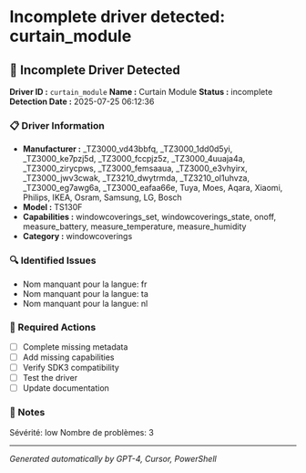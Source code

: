# Incomplete driver detected: curtain_module

## 🚨 Incomplete Driver Detected

**Driver ID :** `curtain_module`
**Name :** Curtain Module
**Status :** incomplete
**Detection Date :** 2025-07-25 06:12:36

### 📋 Driver Information
- **Manufacturer :** _TZ3000_vd43bbfq, _TZ3000_1dd0d5yi, _TZ3000_ke7pzj5d, _TZ3000_fccpjz5z, _TZ3000_4uuaja4a, _TZ3000_zirycpws, _TZ3000_femsaaua, _TZ3000_e3vhyirx, _TZ3000_jwv3cwak, _TZ3210_dwytrmda, _TZ3210_ol1uhvza, _TZ3000_eg7awg6a, _TZ3000_eafaa66e, Tuya, Moes, Aqara, Xiaomi, Philips, IKEA, Osram, Samsung, LG, Bosch
- **Model :** TS130F
- **Capabilities :** windowcoverings_set, windowcoverings_state, onoff, measure_battery, measure_temperature, measure_humidity
- **Category :** windowcoverings

### 🔍 Identified Issues
- Nom manquant pour la langue: fr
- Nom manquant pour la langue: ta
- Nom manquant pour la langue: nl

### 🎯 Required Actions
- [ ] Complete missing metadata
- [ ] Add missing capabilities
- [ ] Verify SDK3 compatibility
- [ ] Test the driver
- [ ] Update documentation

### 📝 Notes
Sévérité: low
Nombre de problèmes: 3

---
*Generated automatically by GPT-4, Cursor, PowerShell*

